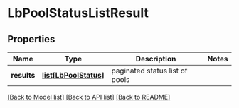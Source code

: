 # LbPoolStatusListResult

## Properties
Name | Type | Description | Notes
------------ | ------------- | ------------- | -------------
**results** | [**list[LbPoolStatus]**](LbPoolStatus.md) | paginated status list of pools | 

[[Back to Model list]](../README.md#documentation-for-models) [[Back to API list]](../README.md#documentation-for-api-endpoints) [[Back to README]](../README.md)

